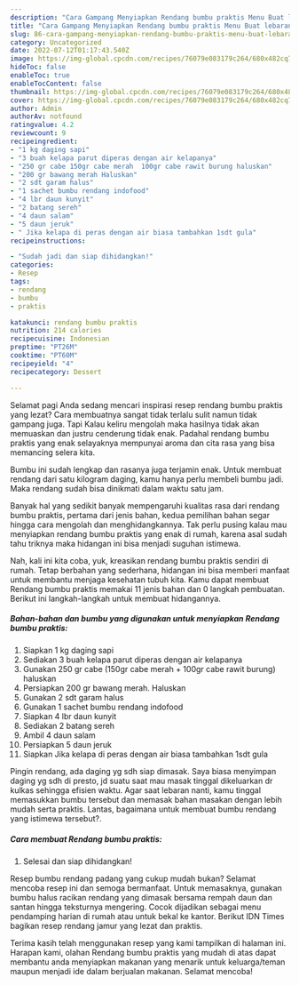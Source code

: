 ```yaml
---
description: "Cara Gampang Menyiapkan Rendang bumbu praktis Menu Buat lebaran"
title: "Cara Gampang Menyiapkan Rendang bumbu praktis Menu Buat lebaran"
slug: 86-cara-gampang-menyiapkan-rendang-bumbu-praktis-menu-buat-lebaran
category: Uncategorized
date: 2022-07-12T01:17:43.540Z
image: https://img-global.cpcdn.com/recipes/76079e083179c264/680x482cq70/rendang-bumbu-praktis-foto-resep-utama.jpg
hideToc: false
enableToc: true
enableTocContent: false
thumbnail: https://img-global.cpcdn.com/recipes/76079e083179c264/680x482cq70/rendang-bumbu-praktis-foto-resep-utama.jpg
cover: https://img-global.cpcdn.com/recipes/76079e083179c264/680x482cq70/rendang-bumbu-praktis-foto-resep-utama.jpg
author: Admin
authorAv: notfound
ratingvalue: 4.2
reviewcount: 9
recipeingredient:
- "1 kg daging sapi"
- "3 buah kelapa parut diperas dengan air kelapanya"
- "250 gr cabe 150gr cabe merah  100gr cabe rawit burung haluskan"
- "200 gr bawang merah Haluskan"
- "2 sdt garam halus"
- "1 sachet bumbu rendang indofood"
- "4 lbr daun kunyit"
- "2 batang sereh"
- "4 daun salam"
- "5 daun jeruk"
- " Jika kelapa di peras dengan air biasa tambahkan 1sdt gula"
recipeinstructions:

- "Sudah jadi dan siap dihidangkan!"
categories:
- Resep
tags:
- rendang
- bumbu
- praktis

katakunci: rendang bumbu praktis 
nutrition: 214 calories
recipecuisine: Indonesian
preptime: "PT26M"
cooktime: "PT60M"
recipeyield: "4"
recipecategory: Dessert

---
```



Selamat pagi Anda sedang mencari inspirasi resep rendang bumbu praktis yang lezat? Cara membuatnya sangat tidak terlalu sulit namun tidak gampang juga. Tapi Kalau keliru mengolah maka hasilnya tidak akan memuaskan dan justru cenderung tidak enak. Padahal rendang bumbu praktis yang enak selayaknya mempunyai aroma dan cita rasa yang bisa memancing selera kita.


Bumbu ini sudah lengkap dan rasanya juga terjamin enak. Untuk membuat rendang dari satu kilogram daging, kamu hanya perlu membeli bumbu jadi. Maka rendang sudah bisa dinikmati dalam waktu satu jam.

Banyak hal yang sedikit banyak mempengaruhi kualitas rasa dari rendang bumbu praktis, pertama dari jenis bahan, kedua pemilihan bahan segar hingga cara mengolah dan menghidangkannya. Tak perlu pusing kalau mau menyiapkan rendang bumbu praktis yang enak di rumah, karena asal sudah tahu triknya maka hidangan ini bisa menjadi suguhan istimewa.


Nah, kali ini kita coba, yuk, kreasikan rendang bumbu praktis sendiri di rumah. Tetap berbahan yang sederhana, hidangan ini bisa memberi manfaat untuk membantu menjaga kesehatan tubuh kita. Kamu dapat membuat Rendang bumbu praktis memakai 11 jenis bahan dan 0 langkah pembuatan. Berikut ini langkah-langkah untuk membuat hidangannya.

<!--inarticleads1-->

##### Bahan-bahan dan bumbu yang digunakan untuk menyiapkan Rendang bumbu praktis:

1. Siapkan 1 kg daging sapi
1. Sediakan 3 buah kelapa parut diperas dengan air kelapanya
1. Gunakan 250 gr cabe (150gr cabe merah + 100gr cabe rawit burung) haluskan
1. Persiapkan 200 gr bawang merah. Haluskan
1. Gunakan 2 sdt garam halus
1. Gunakan 1 sachet bumbu rendang indofood
1. Siapkan 4 lbr daun kunyit
1. Sediakan 2 batang sereh
1. Ambil 4 daun salam
1. Persiapkan 5 daun jeruk
1. Siapkan  Jika kelapa di peras dengan air biasa tambahkan 1sdt gula


Pingin rendang, ada daging yg sdh siap dimasak. Saya biasa menyimpan daging yg sdh di presto, jd suatu saat mau masak tinggal dikeluarkan dr kulkas sehingga efisien waktu. Agar saat lebaran nanti, kamu tinggal memasukkan bumbu tersebut dan memasak bahan masakan dengan lebih mudah serta praktis. Lantas, bagaimana untuk membuat bumbu rendang yang istimewa tersebut?. 

<!--inarticleads2-->

##### Cara membuat Rendang bumbu praktis:


1. Selesai dan siap dihidangkan!

Resep bumbu rendang padang yang cukup mudah bukan? Selamat mencoba resep ini dan semoga bermanfaat. Untuk memasaknya, gunakan bumbu halus racikan rendang yang dimasak bersama rempah daun dan santan hingga teksturnya mengering. Cocok dijadikan sebagai menu pendamping harian di rumah atau untuk bekal ke kantor. Berikut IDN Times bagikan resep rendang jamur yang lezat dan praktis. 

Terima kasih telah menggunakan resep yang kami tampilkan di halaman ini. Harapan kami, olahan Rendang bumbu praktis yang mudah di atas dapat membantu anda menyiapkan makanan yang menarik untuk keluarga/teman maupun menjadi ide dalam berjualan makanan. Selamat mencoba!

